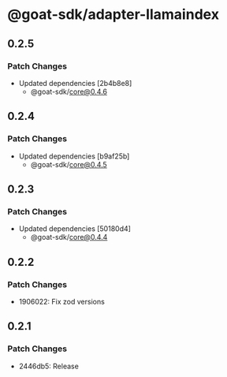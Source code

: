 # @goat-sdk/adapter-llamaindex

## 0.2.5

### Patch Changes

- Updated dependencies [2b4b8e8]
  - @goat-sdk/core@0.4.6

## 0.2.4

### Patch Changes

- Updated dependencies [b9af25b]
  - @goat-sdk/core@0.4.5

## 0.2.3

### Patch Changes

- Updated dependencies [50180d4]
  - @goat-sdk/core@0.4.4

## 0.2.2

### Patch Changes

- 1906022: Fix zod versions

## 0.2.1

### Patch Changes

- 2446db5: Release
